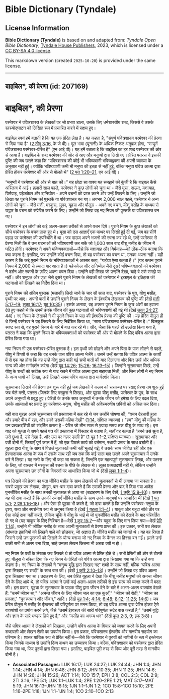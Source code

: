 # Bible Dictionary (Tyndale)

## License Information

**Bible Dictionary (Tyndale)** is based on and adapted from: _Tyndale Open Bible Dictionary_, [Tyndale House Publishers](https://tyndaleopenresources.com/), 2023, which is licensed under a [CC BY-SA 4.0 license](https://creativecommons.org/licenses/by-sa/4.0/legalcode.en).

This markdown version (created `2025-10-20`) is provided under the same license.



--------------------------------

## बाइबिल*, की प्रेरणा (id: 207169)

बाइबिल\*, की प्रेरणा
====================

परमेश्वर ने पवित्रशास्त्र के लेखकों पर जो प्रभाव डाला, उसके लिए धर्मशास्त्रीय शब्द, जिससे वे उसके रहस्योद्घाटन को लिखित रूप में प्रसारित करने में सक्षम हुए।

बाइबिल स्वयं हमें बताती है कि यह एक प्रेरित लेख है। यह कहता है, "संपूर्ण पवित्रशास्त्र परमेश्वर की प्रेरणा से दिया गया है" ([2 तीमु 3:16](https://ref.ly/2Tim3:16), के जे वी)। मूल भाषा (यूनानी) के अधिक निकट अनुवाद होगा, “सम्पूर्ण पवित्रशास्त्र परमेश्वर\-प्रेरित है” (एन आई वी)। यह हमें बताता है कि बाइबिल का हर शब्द परमेश्वर की ओर से आया है। बाइबिल के शब्द परमेश्वर की ओर से आए और मनुष्यों द्वारा लिखे गए। प्रेरित पतरस ने इसकी पुष्टि की जब उसने कहा कि "पवित्रशास्त्र की कोई भी भविष्यवाणी भविष्यद्वक्ता की अपनी व्याख्या के अनुसार नहीं हुई। क्योंकि भविष्यवाणी कभी भी मनुष्य की इच्छा से नहीं हुई, बल्कि मनुष्य पवित्र आत्मा द्वारा प्रेरित होकर परमेश्वर की ओर से बोलते थे" ([2 पत 1:20–21](https://ref.ly/2Pet1:20-2Pet1:21), एन आई वी)।

“मनुष्यों ने परमेश्वर की ओर से बात की।” यह छोटा सा वाक्य यह समझने की कुंजी है कि बाइबल कैसे अस्तित्व में आई। हज़ारों साल पहले, परमेश्वर ने कुछ लोगों को चुना था \- जैसे मूसा, दाऊद, यशायाह, यिर्मयाह, यहेजकेल और दानिय्येल \- अपने वचनों को प्राप्त करने और उन्हें लिखने के लिए। उन्होंने जो लिखा वह पुराने नियम की पुस्तकें या पवित्रशास्त्र बन गए। लगभग 2,000 साल पहले, परमेश्वर ने अन्य लोगों को चुना \- जैसे मत्ती, मरकुस, लूका, यूहन्ना और पौलुस \- अपने नए वचन, यीशु मसीह के माध्यम से उद्धार के वचन को संप्रेषित करने के लिए। उन्होंने जो लिखा वह नए नियम की पुस्तकें या पवित्रशास्त्र बन गए।

परमेश्‍वर ने इन लोगों को कई अलग\-अलग तरीकों से अपने वचन दिये। पुराने नियम के कुछ लेखकों को सीधे परमेश्वर के वचन प्राप्त हुए थे। मूसा को दस आज्ञाएँ एक पत्थर पर लिखी हुई दी गईं, जब वह सीनै पहाड़ पर परमेश्वर की उपस्थिति में था। जब दाऊद अपने भजनों की रचना कर रहे थे, उन्हें परमेश्वर से प्रेरणा मिली कि वे उन घटनाओं की भविष्यवाणी कर सकें जो 1,000 साल बाद यीशु मसीह के जीवन में घटित होंगी। परमेश्वर ने अपने भविष्यवक्ताओं—जैसे कि यशायाह और यिर्मयाह—को ठीक\-ठीक बताया कि क्या कहना है; इसलिए, जब उन्होंने कोई वचन दिया, तो वह परमेश्वर का वचन था, उनका अपना नहीं। यही कारण है कि कई पुराने नियम के भविष्यवक्ताओं ने अक्सर कहा, "यहोवा ऐसा कहता है।" (यह कथन पुराने नियम में 2,000 से ज़्यादा बार आता है।) यहेजकेल और दानिय्येल जैसे दूसरे भविष्यवक्ताओं को परमेश्वर ने दर्शन और स्वप्नों के ज़रिए अपना वचन दिया। उन्होंने वही लिखा जो उन्होंने देखा, चाहे वे उसे समझे या नहीं। और शमूएल और एज्रा जैसे दूसरे पुराने नियम के लेखकों को परमेश्वर ने इस्राएल के इतिहास की घटनाओं को लिखने का निर्देश दिया था।

पुराने नियम की अंतिम पुस्तक (मलाकी) लिखे जाने के चार सौ साल बाद, परमेश्वर के पुत्र, यीशु मसीह, पृथ्वी पर आए। अपनी बातों में उन्होंने पुराने नियम के लेखन के ईश्वरीय लेखकत्व की पुष्टि की (देखें [मत्ती 5:17–19](https://ref.ly/Matt5:17-Matt5:19); [लूका 16:17](https://ref.ly/Luke16:17); [यूह 10:35](https://ref.ly/John10:35))। इसके अलावा, वह अक्सर पुराने नियम के कुछ अंशों का हवाला देते हुए कहते थे कि उनमें उनके जीवन की कुछ घटनाओं की भविष्यवाणी की गई थी (देखें [लूका 24:27, 44](https://ref.ly/Luke24:27))। नए नियम के लेखकों ने भी पुराने नियम के पाठ की ईश्वरीय प्रेरणा की पुष्टि की। यह प्रेरित पौलुस ही थे जिन्हें परमेश्वर ने यह लिखने के लिए निर्देशित किया था, “सारा पवित्रशास्त्र परमेश्वर\-प्रेरित है।” बिलकुल स्पष्ट रूप से, वह पुराने नियम के बारे में बात कर रहे थे। और, जैसा कि पहले ही उल्लेख किया गया है, पतरस ने कहा कि पुराने नियम के भविष्यवक्ताओं को परमेश्वर की ओर से बोलने के लिए पवित्र आत्मा द्वारा प्रेरित किया गया था।

नया नियम भी एक परमेश्वर\-प्रेरित पुस्तक है। इस पृथ्वी को छोड़ने और अपने पिता के पास लौटने से पहले, यीशु ने शिष्यों से कहा कि वह उनके पास पवित्र आत्मा भेजेंगे। उसने उन्हें बताया कि पवित्र आत्मा के कार्यों में से एक यह होगा कि वह उन्हें यीशु द्वारा कही गई सभी बातों की याद दिलाएगा और फिर उन्हें और अधिक सत्य की ओर मार्गदर्शन करेगा (देखें [यूह 14:26](https://ref.ly/John14:26); [15:26](https://ref.ly/John15:26); [16:13–15](https://ref.ly/John16:13-John16:15))। जिन्होंने सुसमाचार लिखे, उन्हें यीशु के शब्दों को सटीक रूप से याद रखने में पवित्र आत्मा द्वारा सहायता मिली, और जिन लोगों ने नए नियम के अन्य भागों को लिखा, उन्हें लिखते समय पवित्र आत्मा द्वारा मार्गदर्शन मिला।

सुसमाचार लिखने की प्रेरणा तब शुरू नहीं हुई जब लेखकों ने कलम को सरकण्ड पर रखा; प्रेरणा तब शुरू हुई जब चेले मत्ती, पतरस (जिनके लिए मरकुस ने लिखा), और यूहन्ना यीशु मसीह, परमेश्वर के पुत्र, के साथ अपने अनुभवों से प्रबुद्ध हुए। प्रेरितों के उनके साथ अनुभवों ने उनके जीवन को हमेशा के लिए बदल दिया, उनके आत्माओं पर प्रकट हुए परमेश्वर\-मनुष्य, यीशु मसीह की अविस्मरणीय छवियों को अंकित कर दिया।

यही बात यूहन्ना अपने सुसमाचार की प्रस्तावना में कह रहे थे जब उन्होंने घोषणा की, “वचन देहधारी हुआ और हमारे बीच में रहा, और हमने उसकी महिमा देखी” ([1:14](https://ref.ly/John1:14), संक्षिप्त व्याख्या)। "हम" यीशु की महिमा के उन प्रत्यक्षदर्शियों को संदर्भित करता है \- प्रेरित जो तीन साल से ज़्यादा समय तक यीशु के साथ रहे। इस याद को यूहन्ना ने अपने पहले पत्र की प्रस्तावना में विस्तार से बताया है, जहाँ वह कहता है “हमने उसे सुना है, उसे छुआ है, उसे देखा है, और उस पर नज़र डाली है” ([1 यूह 1:1–2](https://ref.ly/1John1:1-1John1:2),संक्षिप्त व्याख्या)। सुसमाचार और पत्री दोनों में, क्रियाएँ पूर्ण काल में हैं, जो एक पिछले कार्य को वर्तमान, स्थायी प्रभाव के साथ दर्शाती हैं। यूहन्ना द्वारा यीशु के साथ वे पिछले मुलाकातें कभी नहीं भुलाई गईं; वे उसके साथ जीवित रहीं और एक प्रेरणादायक आत्मा के रूप में उसके साथ रहीं जब तक कि कई साल बाद उसने अपने सुसमाचार में उनके बारे में लिखा। यह मत्ती के लिए भी कहा जा सकता है, जिन्होंने एक महत्वपूर्ण सुसमाचार लिखा, और पतरस के लिए, जो वास्तव में मरकुस की रचना के पीछे के लेखक थे। लूका प्रत्यक्षदर्शी नहीं थे, लेकिन उन्होंने अपना सुसमाचार उन लोगों के विवरणों पर आधारित किया जो थे (देखें [लूका 1:1–4](https://ref.ly/Luke1:1-Luke1:4))।

पत्र लिखने की प्रेरणा का पता जीवित मसीह के साथ लेखकों की मुलाकातों से भी लगाया जा सकता है। सबसे प्रमुख पत्र लेखक, पौलुस, बार\-बार दावा करते है कि उसकी प्रेरणा और बाद में दिया गया आदेश पुनर्जीवित मसीह के साथ उनकी मुलाकात से आया था (उदाहरण के लिए देखें, [1 कुरि 15:8–10](https://ref.ly/1Cor15:8-1Cor15:10))। पतरस यह भी दावा करते हैं कि उनकी रचनाएँ जीवित मसीह के साथ उनके अनुभवों पर आधारित थीं (देखें [1 पत 5:1](https://ref.ly/1Pet5:1); [2 पत 1:16–18](https://ref.ly/2Pet1:16-2Pet1:18))। और ऐसा ही यूहन्ना भी करते है, जो दावा करते है कि उन्होंने परमेश्वर\-मनुष्य के दृश्य, श्रव्य और स्पर्शनीय रूप से अनुभव किया है (देखें [1 यूहन्ना 1:1–4](https://ref.ly/1John1:1-1John1:4))। याकूब और यहूदा सीधे तौर पर ऐसा कोई दावा नहीं करते, लेकिन चूंकि वे यीशु के भाई थे जो पुनर्जीवित मसीह को देखने के बाद परिवर्तित हो गए थे (यह याकूब के लिए निश्चित है—देखें [1 कुर 15:7](https://ref.ly/1Cor15:7)—और यहूदा के लिए मान लिया गया—देखें [प्रेरि 1:14](https://ref.ly/Acts1:14)), उन्होंने भी जीवित मसीह के साथ अपनी मुलाकातों से प्रेरणा प्राप्त की। इस प्रकार, सभी पत्र लेखक (संभवतः इब्रानियों को लिखने वाले को छोड़कर, जो अज्ञात है) जीवित मसीह को जानते थे। यह वह रिश्ता है जिसने उन्हें उन पुस्तकों को लिखने के योग्य बनाया जो नए नियम के कैनन का हिस्सा बन गईं। इसने उन्हें बाकी सभी से अलग बना दिया, चाहे उनका लेखन कितना भी अच्छा क्यों न हो।

नए नियम के पत्रों के लेखक जब लिखते थे तो पवित्र आत्मा से प्रेरित होते थे। सभी प्रेरितों की ओर से बोलते हुए, पौलुस ने संकेत दिया कि नए नियम के प्रेरितों को पवित्र आत्मा द्वारा सिखाया गया था कि उन्हें क्या कहना है। नए नियम के लेखकों ने “मनुष्य बुद्धि द्वारा सिखाए गए” शब्दों के साथ नहीं, बल्कि “पवित्र आत्मा द्वारा सिखाए गए शब्दों” के साथ बात की। (देखें [1 कुरि 2:10–13](https://ref.ly/1Cor2:10-1Cor2:13))। उन्होंने जो लिखा वह पवित्र आत्मा द्वारा सिखाया गया था। उदाहरण के लिए, जब प्रेरित यूहन्ना ने देखा कि यीशु मसीह मनुष्यों को अनन्त जीवन देने के लिए आये थे, तो पवित्र आत्मा ने उन्हें कई अलग\-अलग तरीकों से इस सत्य को व्यक्त करने में मदद की। इस प्रकार, यूहन्ना के सुसमाचार के पाठक यीशु द्वारा जीवन देने के बारे में अलग\-अलग वाक्यांश देखते हैं: "उनमें जीवन था," "अनन्त जीवन के लिए जीवन जल का एक कुआँ," "जीवन की रोटी," "जीवन का प्रकाश," "पुनरुत्थान और जीवन," आदि। (देखें [यूह 1:4](https://ref.ly/John1:4); [4:14](https://ref.ly/John4:14); [6:48](https://ref.ly/John6:48); [8:12](https://ref.ly/John8:12); [11:25](https://ref.ly/John11:25); [14:6](https://ref.ly/John14:6))। जब प्रेरित पौलुस ने मसीह के ईश्वरत्व की परिपूर्णता पर मनन किया, तो वह पवित्र आत्मा द्वारा प्रेरित होकर ऐसे वाक्यांशों का प्रयोग करने लगे, जैसे “उसमें ईश्वरत्व की सारी परिपूर्णता सदेह वास करती है,” “उसमें बुद्धि और ज्ञान के सारे भण्डार छिपे हुए हैं,” और “मसीह का अगम्य धन” (देखें [कुल 2:3, 9](https://ref.ly/Col2:3); [इफ 3:8](https://ref.ly/Eph3:8))।

जैसे पवित्र आत्मा ने लेखकों को सिखाया, उन्होंने पवित्र आत्मा के विचार को व्यक्त करने के लिए अपनी शब्दावली और लेखन शैली का उपयोग किया। इस प्रकार, पवित्रशास्त्र ईश्वरीय और मानवीय सहयोग का परिणाम है। शास्त्र यांत्रिक रूप से प्रेरित नहीं थे—जैसे कि परमेश्वर ने पुरुषों को मशीनों के रूप में इस्तेमाल किया जिनके माध्यम से उन्होंने दिव्य कथन का उच्चारण किया। बल्कि, पवित्रशास्त्र को परमेश्वर द्वारा प्रेरित किया गया था, फिर पुरुषों द्वारा लिखा गया। इसलिए, बाइबिल पूरी तरह से दिव्य और पूरी तरह से मानवीय दोनों है।

* **Associated Passages:** LUK 16:17; LUK 24:27; LUK 24:44; JHN 1:4; JHN 1:14; JHN 4:14; JHN 6:48; JHN 8:12; JHN 10:35; JHN 11:25; JHN 14:6; JHN 14:26; JHN 15:26; ACT 1:14; 1CO 15:7; EPH 3:8; COL 2:3; COL 2:9; 2TI 3:16; 1PE 5:1; LUK 1:1–LUK 1:4; 2PE 1:20–2PE 1:21; MAT 5:17–MAT 5:19; JHN 16:13–JHN 16:15; 1JN 1:1–1JN 1:2; 1CO 15:8–1CO 15:10; 2PE 1:16–2PE 1:18; 1JN 1:1–1JN 1:4; 1CO 2:10–1CO 2:13

